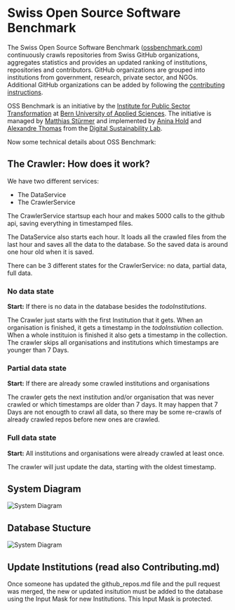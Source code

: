 # Swiss Open Source Software Benchmark

The Swiss Open Source Software Benchmark ([ossbenchmark.com](https://ossbenchmark.com)) continuously crawls repositories from Swiss GitHub organizations, aggregates statistics and provides an updated ranking of institutions, repositories and contributors. GitHub organizations are grouped into institutions from government, research, private sector, and NGOs. Additional GitHub organizations can be added by following the [contributing instructions](https://github.com/digital-sustainability/oss-github-benchmark/blob/main/Contributing.md).

OSS Benchmark is an initiative by the [Institute for Public Sector Transformation](https://bhf.ch/ipst) at [Bern University of Applied Sciences](https://www.bfh.ch). The initiative is managed by [Matthias Stürmer](https://www.bfh.ch/de/matthias-stuermer) and implemented by [Anina Hold](https://www.bfh.ch/de/anina-hold) and [Alexandre Thomas](https://www.bfh.ch/de/alexandre-thomas) from the [Digital Sustainability Lab](https://www.bfh.ch/de/forschung/forschungsbereiche/digital-sustainability-lab/).

Now some technical details about OSS Benchmark:

## The Crawler: How does it work?

We have two different services:
- The DataService
- The CrawlerService

The CrawlerService startsup each hour and makes 5000 calls to the github api, saving everything in timestamped files.

The DataService also starts each hour. It loads all the crawled files from the last hour and saves all the data to the database. So the saved data is around one hour old when it is saved.

There can be 3 different states for the CrawlerService: no data, partial data, full data.

### No data state

**Start:** If there is no data in the database besides the *todoInstitutions*.

The Crawler just starts with the first Institution that it gets. When an organisation is finished, it gets a timestamp in the *todoInstiution* collection. When a whole instituion is finished it also gets a timestamp in the collection. 
The crawler skips all organisations and institutions which timestamps are younger than 7 Days.

### Partial data state

**Start:** If there are already some crawled institutions and organisations

The crawler gets the next institution and/or organisation that was never crawled or which timestamps are older than 7 days.
It may happen that 7 Days are not enougth to crawl all data, so there may be some re-crawls of already crawled repos before new ones are crawled.

### Full data state

**Start:** All institutions and organisations were already crawled at least once.

The crawler will just update the data, starting with the oldest timestamp.


## System Diagram

![System Diagram](/assets/images/SystemDiagram.png)

## Database Stucture

![System Diagram](/assets/images/DBStructure.png)

## Update Institutions (read also Contributing.md)

Once someone has updated the github_repos.md  file and the pull request was merged, the new or updated insitution must be added to the database using the Input Mask for new Institutions. This Input Mask is protected.

